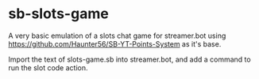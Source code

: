 # sb-slots-game
A very basic emulation of a slots chat game for streamer.bot using https://github.com/Haunter56/SB-YT-Points-System as it's base.

Import the text of slots-game.sb into streamer.bot, and add a command to run the slot code action.
